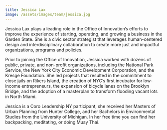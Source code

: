 ```yaml
---
title: Jessica Lax
image: /assets/images/team/jessica.jpg
---
```


Jessica Lax plays a leading role in the Office of Innovation’s efforts to improve the experience of starting, operating, and growing a business in the Garden State. She is a civic sector strategist that leverages human-centered design and interdisciplinary collaboration to create more just and impactful organizations, programs and policies.

Prior to joining the Office of Innovation, Jessica worked with dozens of public, private, and non-profit organizations, including the National Park Service, the New York City Economic Development Corporation, and the Kresge Foundation. She led projects that resulted in the commitment to close jails on Rikers Island, the creation of NYC’s first incubator for low-income entrepreneurs, the expansion of bicycle lanes on the Brooklyn Bridge, and the adoption of a masterplan to transform flooding vacant lots in North Miami.

Jessica is a Coro Leadership NY participant, she received her Masters of Urban Planning from Hunter College, and her Bachelors in Environmental Studies from the University of Michigan. In her free time you can find her backpacking, meditating, or doing Muay Thai.
